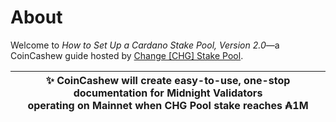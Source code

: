 # About
Welcome to *How to Set Up a Cardano Stake Pool, Version 2.0*—a CoinCashew guide hosted by [Change [CHG] Stake Pool](https://coincashew.io/).

| :sparkles: CoinCashew will create easy-to-use, one-stop documentation for Midnight Validators<br />operating on Mainnet when CHG Pool stake reaches ₳1M |
|:--------------------------------------------------------------------------------------------------------------------------------------------------:|

<!-- > [!NOTE]
> CoinCashew will create easy-to-use, one-stop documentation for Midnight Validators operating on Mainnet when CHG Pool stake reaches ₳1M -->
